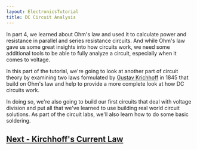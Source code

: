 ```yaml
---
layout: ElectronicsTutorial
title: DC Circuit Analysis
---
```


In part 4, we learned about Ohm's law and used it to calculate power and resistance in parallel and series resistance circuits. And while Ohm's law gave us some great insights into how circuits work, we need some additional tools to be able to fully analyze a circuit, especially when it comes to voltage.

In this part of the tutorial, we're going to look at another part of circuit theory by examining two laws formulated by [Gustav Krichhoff](https://www.wikiwand.com/en/Gustav_Kirchhoff) in 1845 that build on Ohm's law and help to provide a more complete look at how DC circuits work. 

In doing so, we're also going to build our first circuits that deal with voltage division and put all that we've learned to use building real world circuit solutions. As part of the circuit labs, we'll also learn how to do some basic soldering.

## [Next - Kirchhoff's Current Law](../Kirchhoffs_Current_Law)